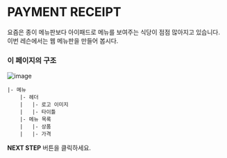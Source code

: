 # PAYMENT RECEIPT

요즘은 종이 메뉴판보다 아이패드로 메뉴를 보여주는 식당이 점점 많아지고 있습니다. 이번 레슨에서는 웹 메뉴판을 만들어 봅시다.

### **이 페이지의 구조**

![image](https://res.cloudinary.com/dyiqg9qhi/image/upload/v1532609841/wire/img-wire-05.jpg)

```
|- 메뉴
    |- 헤더
    |   |- 로고 이미지
    |   |- 타이틀
    |- 메뉴 목록
    |   |- 상품
    |   |- 가격
```



**NEXT STEP** 버튼을 클릭하세요.

